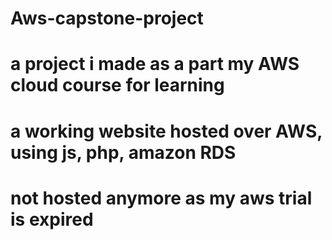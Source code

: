 # Aws-capstone-project

# a project i made as a part my AWS cloud course for learning
# a working website hosted over AWS, using js, php, amazon RDS 
# not hosted anymore as my aws trial is expired
